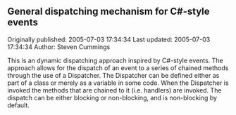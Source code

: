 ## General dispatching mechanism for C#-style events 
Originally published: 2005-07-03 17:34:34 
Last updated: 2005-07-03 17:34:34 
Author: Steven Cummings 
 
This is an dynamic dispatching approach inspired by C#-style events. The approach allows for the dispatch of an event to a series of chained methods through the use of a Dispatcher. The Dispatcher can be defined either as part of a class or merely as a variable in some code. When the Dispatcher is invoked the methods that are chained to it (i.e. handlers) are invoked. The dispatch can be either blocking or non-blocking, and is non-blocking by default.